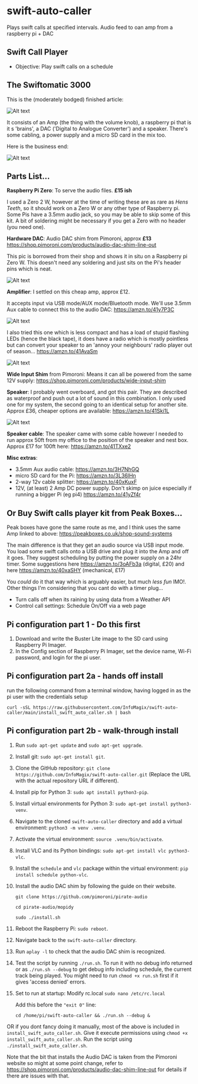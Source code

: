 # swift-auto-caller
Plays swift calls at specified intervals.  Audio feed to oan amp from a raspberry pi + DAC

## Swift Call Player
- Objective: Play swift calls on a schedule

## The Swiftomatic 3000
This is the (moderately bodged) finished article:

![Alt text](images/swiftomatic_3000.jpeg)

It consists of an Amp (the thing with the volume knob), a raspberry pi that is it s 'brains', a DAC ('Digital to Analogue Converter') and a speaker.  There's some cabling, a power supply and a micro SD card in the mix too. 

Here is the business end:

![Alt text](images/Box_in_situ.jpeg)

## Parts List...

**Raspberry Pi Zero**: To serve the audio files. **£15 ish**

I used a Zero 2 W, however at the time of writing these are as rare as *Hens Teeth*, so it should work on a Zero W or any other type of Raspberry pi.  Some Pis have a 3.5mm audio jack, so you may be able to skip some of this kit. A bit of soldering might be necessary if you get a Zero with no header (you need one).

**Hardware DAC**: Audio DAC shim from Pimoroni, approx **£13**
https://shop.pimoroni.com/products/audio-dac-shim-line-out

This pic is borrowed from their shop and shows it in situ on a Raspberry pi Zero W.  This doesn't need any soldering and just sits on the Pi's header pins which is neat.

![Alt text](images/DAC.jpeg)


**Amplifier**:  I settled on this cheap amp, approx £12.

It accepts input via USB mode/AUX mode/Bluetooth mode.  We'll use 3.5mm Aux cable to connect this to the audio DAC:
https://amzn.to/41y7P3C

![Alt text](images/amp_2.jpeg)

I also tried this one which is less compact and has a load of stupid flashing LEDs (hence the black tape), it does have a radio which is mostly pointless but can convert your speaker to an 'annoy your neighbours' radio player out of season... https://amzn.to/41AvaSm 

![Alt text](images/amp_1.jpeg)

**Wide Input Shim** from Pimoroni: Means it can all be powered from the same 12V supply: 
https://shop.pimoroni.com/products/wide-input-shim 


**Speaker**: I probably went overboard, and got this pair.  They are described as waterproof and push out a lot of sound in this combination.  I only used one for my system, the second going to an identical setup for another site.  Approx £36, cheaper options are available:
https://amzn.to/41Ski1L 

![Alt text](images/speakers.jpeg)


**Speaker cable**: The speaker came with some cable however I needed to run approx  50ft from my office to the position of the speaker and nest box.  Approx £17 for 100ft here:  https://amzn.to/41TXxe2 

**Misc extras**:
* 3.5mm Aux audio cable:    https://amzn.to/3H7NhGQ
* micro SD card for the Pi:        https://amzn.to/3L36lHn 
* 2-way 12v cable splitter:    https://amzn.to/40xKuxF 
* 12V, (at least) 2 Amp DC power supply.  Don't skimp on juice especially if running a bigger Pi (eg pi4)    https://amzn.to/41yZf4r    


## **Or Buy Swift calls player kit from Peak Boxes...**
Peak boxes have gone the same route as me, and I think uses the same Amp linked to above:  https://peakboxes.co.uk/shop-sound-systems

The main difference is that they get an audio source via USB input mode.  You load some swift calls onto a USB drive and plug it into the Amp and off it goes.  They suggest scheduling by putting the power supply on a 24hr timer.  Some suggestions here https://amzn.to/3oAFb3a (digital, £20)
 and here https://amzn.to/40xaSHY (mechanical, £17)

You *could* do it that way which is arguably easier, but much *less fun* IMO!.  Other things I'm considering that you cant do with a timer plug...
* Turn calls off when its raining by using data from a Weather API
* Control call settings: Schedule On/Off via a web page


## Pi configuration part 1 - Do this first

1. Download and write the Buster Lite image to the SD card using Raspberry Pi Imager.
2. In the Config section of Raspberry Pi Imager, set the device name, Wi-Fi password, and login for the pi user.

## Pi configuration part 2a - hands off install

run the following command from a terminal window, having logged in as the pi user with the credentials setup 

`curl -sSL https://raw.githubusercontent.com/InfoMagix/swift-auto-caller/main/install_swift_auto_caller.sh | bash`



## Pi configuration part 2b - walk-through install


1. Run `sudo apt-get update` and `sudo apt-get upgrade`.
2. Install git: `sudo apt-get install git`.
3. Clone the GitHub repository: `git clone https://github.com/InfoMagix/swift-auto-caller.git` (Replace the URL with the actual repository URL if different).
4. Install pip for Python 3: `sudo apt install python3-pip`.
5. Install virtual environments for Python 3: `sudo apt-get install python3-venv`.
6. Navigate to the cloned `swift-auto-caller` directory and add a virtual environment: `python3 -m venv .venv`.
7. Activate the virtual environment: `source .venv/bin/activate`.
8. Install VLC and its Python bindings: `sudo apt-get install vlc python3-vlc`.
9. Install the `schedule` and `vlc` package within the virtual environment: `pip install schedule python-vlc`.
10. Install the audio DAC shim by following the guide on their website.

    `git clone https://github.com/pimoroni/pirate-audio`

    `cd pirate-audio/mopidy`

    `sudo ./install.sh`

11. Reboot the Raspberry Pi: `sudo reboot`.
12. Navigate back to the `swift-auto-caller` directory.
13. Run `aplay -l` to check that the audio DAC shim is recognized.
14. Test the script by running `./run.sh`. To run it with no debug info returned or as `./run.sh --debug` to get debug info including schedule, the current track being played. You might need to run `chmod +x run.sh` first if it gives 'access denied' errors.
15. Set to run at startup: Modify rc.local
    `sudo nano /etc/rc.local`

    Add this before the `"exit 0"` line: 
    
    `cd /home/pi/swift-auto-caller && ./run.sh --debug &`

OR if you dont fancy doing it manually, most of the above is included in `install_swift_auto_caller.sh`.  Give it execute permissions using `chmod +x install_swift_auto_caller.sh`. Run the script using `./install_swift_auto_caller.sh`.

Note that the bit that installs the Audio DAC is taken from the Pimoroni website so might at some point change, refer to https://shop.pimoroni.com/products/audio-dac-shim-line-out for details if there are issues with that.